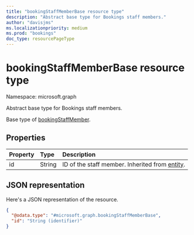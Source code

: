 ```yaml
---
title: "bookingStaffMemberBase resource type"
description: "Abstract base type for Bookings staff members."
author: "davisjms"
ms.localizationpriority: medium
ms.prod: "bookings"
doc_type: resourcePageType
---
```


# bookingStaffMemberBase resource type

Namespace: microsoft.graph

Abstract base type for Bookings staff members.

Base type of [bookingStaffMember](bookingstaffmember.md).


## Properties
|Property|Type|Description|
|:---|:---|:---|
|id|String|ID of the staff member. Inherited from [entity](../resources/entity.md).|

## JSON representation
Here's a JSON representation of the resource.
<!-- {
  "blockType": "resource",
  "keyProperty": "id",
  "@odata.type": "microsoft.graph.bookingStaffMemberBase",
  "baseType": "microsoft.graph.entity",
  "openType": false
}
-->
``` json
{
  "@odata.type": "#microsoft.graph.bookingStaffMemberBase",
  "id": "String (identifier)"
}
```

